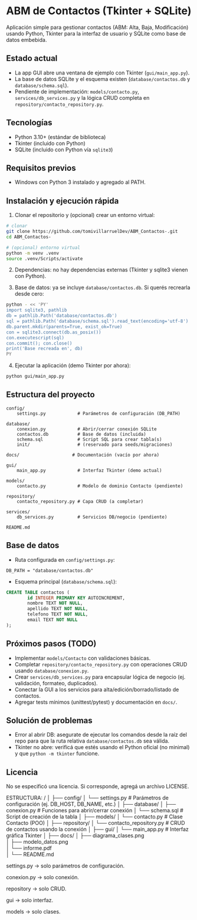 # ABM de Contactos (Tkinter + SQLite)

Aplicación simple para gestionar contactos (ABM: Alta, Baja, Modificación) usando Python, Tkinter para la interfaz de usuario y SQLite como base de datos embebida.

## Estado actual

- La app GUI abre una ventana de ejemplo con Tkinter (`gui/main_app.py`).
- La base de datos SQLite y el esquema existen (`database/contactos.db` y `database/schema.sql`).
- Pendiente de implementación: `models/contacto.py`, `services/db_services.py` y la lógica CRUD completa en `repository/contacto_repository.py`.

## Tecnologías

- Python 3.10+ (estándar de biblioteca)
- Tkinter (incluido con Python)
- SQLite (incluido con Python vía `sqlite3`)

## Requisitos previos

- Windows con Python 3 instalado y agregado al PATH.

## Instalación y ejecución rápida

1. Clonar el repositorio y (opcional) crear un entorno virtual:

```bash
# clonar
git clone https://github.com/tomivillarruelDev/ABM_Contactos-.git
cd ABM_Contactos-

# (opcional) entorno virtual
python -m venv .venv
source .venv/Scripts/activate
```

2. Dependencias: no hay dependencias externas (Tkinter y sqlite3 vienen con Python).

3. Base de datos: ya se incluye `database/contactos.db`. Si querés recrearla desde cero:

```bash
python - << 'PY'
import sqlite3, pathlib
db = pathlib.Path('database/contactos.db')
sql = pathlib.Path('database/schema.sql').read_text(encoding='utf-8')
db.parent.mkdir(parents=True, exist_ok=True)
con = sqlite3.connect(db.as_posix())
con.executescript(sql)
con.commit(); con.close()
print('Base recreada en', db)
PY
```

4. Ejecutar la aplicación (demo Tkinter por ahora):

```bash
python gui/main_app.py
```

## Estructura del proyecto

```
config/
	settings.py            # Parámetros de configuración (DB_PATH)

database/
	conexion.py            # Abrir/cerrar conexión SQLite
	contactos.db           # Base de datos (incluida)
	schema.sql             # Script SQL para crear tabla(s)
	init/                  # (reservado para seeds/migraciones)

docs/                    # Documentación (vacío por ahora)

gui/
	main_app.py            # Interfaz Tkinter (demo actual)

models/
	contacto.py            # Modelo de dominio Contacto (pendiente)

repository/
	contacto_repository.py # Capa CRUD (a completar)

services/
	db_services.py         # Servicios DB/negocio (pendiente)

README.md
```

## Base de datos

- Ruta configurada en `config/settings.py`:

```
DB_PATH = "database/contactos.db"
```

- Esquema principal (`database/schema.sql`):

```sql
CREATE TABLE contactos (
		id INTEGER PRIMARY KEY AUTOINCREMENT,
		nombre TEXT NOT NULL,
		apellido TEXT NOT NULL,
		telefono TEXT NOT NULL,
		email TEXT NOT NULL
);
```

## Próximos pasos (TODO)

- Implementar `models/Contacto` con validaciones básicas.
- Completar `repository/contacto_repository.py` con operaciones CRUD usando `database/conexion.py`.
- Crear `services/db_services.py` para encapsular lógica de negocio (ej. validación, formateo, duplicados).
- Conectar la GUI a los servicios para alta/edición/borrado/listado de contactos.
- Agregar tests mínimos (unittest/pytest) y documentación en `docs/`.

## Solución de problemas

- Error al abrir DB: asegurate de ejecutar los comandos desde la raíz del repo para que la ruta relativa `database/contactos.db` sea válida.
- Tkinter no abre: verificá que estés usando el Python oficial (no minimal) y que `python -m tkinter` funcione.

## Licencia

No se especificó una licencia. Si corresponde, agregá un archivo LICENSE.

ESTRUCTURA:
/
│
├── config/
│ └── settings.py # Parámetros de configuración (ej. DB_HOST, DB_NAME, etc.)
│
├── database/
│ ├── conexion.py # Funciones para abrir/cerrar conexión
│ └── schema.sql # Script de creación de la tabla
│
├── models/
│ └── contacto.py # Clase Contacto (POO)
│
├── repository/
│ └── contacto_repository.py # CRUD de contactos usando la conexión
│
├── gui/
│ └── main_app.py # Interfaz gráfica Tkinter
│
├── docs/
│ ├── diagrama_clases.png  
│ ├── modelo_datos.png  
│ └── informe.pdf  
│
└── README.md

settings.py → solo parámetros de configuración.

conexion.py → solo conexión.

repository → solo CRUD.

gui → solo interfaz.

models → solo clases.
